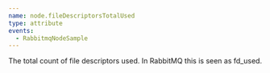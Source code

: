 ```yaml
---
name: node.fileDescriptorsTotalUsed
type: attribute
events:
  - RabbitmqNodeSample
---
```


The total count of file descriptors used. In RabbitMQ this is seen as fd\_used.